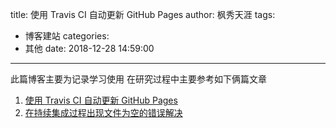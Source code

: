 title: 使用 Travis CI 自动更新 GitHub Pages
author: 枫秀天涯
tags:
  - 博客建站
categories:
  - 其他
date: 2018-12-28 14:59:00
---
此篇博客主要为记录学习使用
在研究过程中主要参考如下俩篇文章
1. [使用 Travis CI 自动更新 GitHub Pages](https://notes.iissnan.com/2016/publishing-github-pages-with-travis-ci/)
2. [在持续集成过程出现文件为空的错误解决](http://yeziahehe.com/2015/12/13/use_Travis_CI_auto_build_Hexo_static_blog/)
